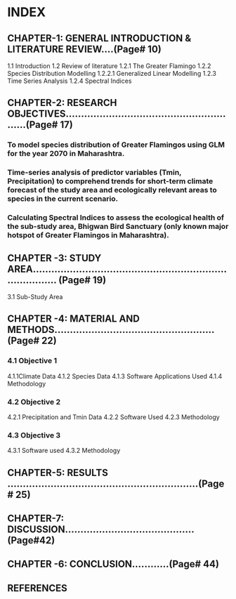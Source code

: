 # INDEX
## CHAPTER-1: GENERAL INTRODUCTION & LITERATURE REVIEW....(Page# 10)
  1.1 Introduction
  1.2 Review of literature
  1.2.1 The Greater Flamingo
  1.2.2 Species Distribution Modelling
  1.2.2.1 Generalized Linear Modelling
  1.2.3 Time Series Analysis
  1.2.4 Spectral Indices
## CHAPTER-2: RESEARCH OBJECTIVES..........................................................(Page# 17)
### To model species distribution of Greater Flamingos using GLM for the year 2070 in Maharashtra.
### Time-series analysis of predictor variables (Tmin, Precipitation) to comprehend trends for short-term climate forecast of the study area and ecologically relevant areas to species in the current scenario.
### Calculating Spectral Indices to assess the ecological health of the sub-study area, Bhigwan Bird Sanctuary (only known major hotspot of Greater Flamingos in Maharashtra).

## CHAPTER -3: STUDY AREA............................................................................... (Page# 19)
  3.1 Sub-Study Area
## CHAPTER -4: MATERIAL AND METHODS....................................................(Page# 22)
### 4.1 Objective 1
  4.1.1Climate Data
  4.1.2 Species Data
  4.1.3 Software Applications Used
  4.1.4 Methodology
### 4.2 Objective 2
  4.2.1 Precipitation and Tmin Data
  4.2.2 Software Used
  4.2.3 Methodology
### 4.3 Objective 3
  4.3.1 Software used
  4.3.2 Methodology 
## CHAPTER-5: RESULTS ..............................................................(Page # 25)
## CHAPTER-7: DISCUSSION……………………………………(Page#42)
## CHAPTER -6: CONCLUSION............(Page# 44)
## REFERENCES
